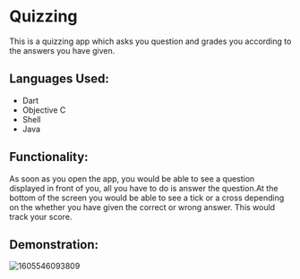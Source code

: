 # Quizzing
This is a quizzing app which asks you question and grades you according to the answers you have given. 
## Languages Used:
* Dart
* Objective C
* Shell
* Java
## Functionality:
As soon as you open the app, you would be able to see a question displayed in front of you, all you have to do is answer the question.At the bottom of the screen you would be able to see a tick or a cross depending on the whether you have given the correct or wrong answer. This would track your score.  
## Demonstration:
![1605546093809](https://user-images.githubusercontent.com/70524989/99284620-7c278880-285c-11eb-813b-c3c807214a8e.gif)

